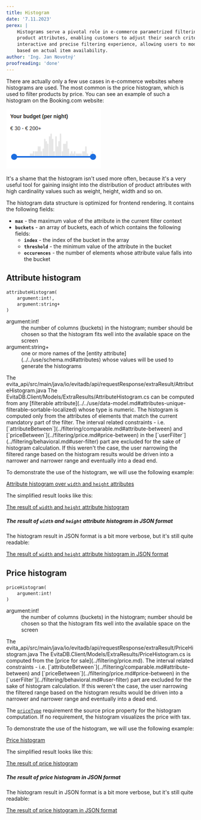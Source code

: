 ```yaml
---
title: Histogram
date: '7.11.2023'
perex: |
    Histograms serve a pivotal role in e-commerce parametrized filtering by visually representing the distribution of 
    product attributes, enabling customers to adjust their search criteria efficiently. They facilitate a more
    interactive and precise filtering experience, allowing users to modify the range of properties like price or size
    based on actual item availability. 
author: 'Ing. Jan Novotný'
proofreading: 'done'
---
```


There are actually only a few use cases in e-commerce websites where histograms are used. The most common is the price
histogram, which is used to filter products by price. You can see an example of such a histogram on the Booking.com 
website:

![Booking.com price histogram filter](assets/price-histogram.png "Booking.com price histogram filter")

It's a shame that the histogram isn't used more often, because it's a very useful tool for gaining insight into 
the distribution of product attributes with high cardinality values such as weight, height, width and so on.

The histogram data structure is optimized for frontend rendering. It contains the following fields:

- **`max`** - the maximum value of the attribute in the current filter context
- **`buckets`** - an array of buckets, each of which contains the following fields:
  - **`index`** - the index of the bucket in the array
  - **`threshold`** - the minimum value of the attribute in the bucket
  - **`occurences`** - the number of elements whose attribute value falls into the bucket

## Attribute histogram

```evitaql-syntax
attributeHistogram(
    argument:int!,
    argument:string+
)
```

<dl> 
    <dt>argument:int!</dt>
    <dd>
        the number of columns (buckets) in the histogram; number should be chosen so that the histogram fits well
        into the available space on the screen
    </dd>
    <dt>argument:string+</dt>
    <dd>
        one or more names of the [entity attribute](../../use/schema.md#attributes) whose values will be used to generate
        the histograms
    </dd>
</dl>

<LanguageSpecific to="java,evitaql,rest,graphql">
The <SourceClass>evita_api/src/main/java/io/evitadb/api/requestResponse/extraResult/AttributeHistogram.java</SourceClass>
</LanguageSpecific>
<LanguageSpecific to="csharp">
The <SourceClass>EvitaDB.Client/Models/ExtraResults/AttributeHistogram.cs</SourceClass>
</LanguageSpecific>
can be computed from any [filterable attribute](../../use/data-model.md#attributes-unique-filterable-sortable-localized) 
whose type is numeric. The histogram is computed only from the attributes of elements that match the current mandatory 
part of the filter. The interval related constraints - i.e. [`attributeBetween`](../filtering/comparable.md#attribute-between) 
and [`priceBetween`](../filtering/price.md#price-between) in the [`userFilter`](../filtering/behavioral.md#user-filter) 
part are excluded for the sake of histogram calculation. If this weren't the case, the user narrowing the filtered range 
based on the histogram results would be driven into a narrower and narrower range and eventually into a dead end.

To demonstrate the use of the histogram, we will use the following example:

<SourceCodeTabs langSpecificTabOnly>

[Attribute histogram over `width` and `height` attributes](/documentation/user/en/query/requirements/examples/histogram/attribute-histogram.evitaql)

</SourceCodeTabs>

The simplified result looks like this:

<MDInclude sourceVariable="extraResults.AttributeHistogram">[The result of `width` and `height` attribute histogram](/documentation/user/en/query/requirements/examples/histogram/attribute-histogram.evitaql.string.md)</MDInclude>

<Note type="info">

<NoteTitle toggles="true">

##### The result of `width` and `height` attribute histogram in JSON format

</NoteTitle>

The histogram result in JSON format is a bit more verbose, but it's still quite readable:

<MDInclude sourceVariable="extraResults.AttributeHistogram">[The result of `width` and `height` attribute histogram in JSON format](/documentation/user/en/query/requirements/examples/histogram/attribute-histogram.evitaql.json.md)</MDInclude>

</Note>

## Price histogram

```evitaql-syntax
priceHistogram(   
    argument:int!
)
```

<dl>
    <dt>argument:int!</dt>
    <dd>
        the number of columns (buckets) in the histogram; number should be chosen so that the histogram fits well
        into the available space on the screen
    </dd>
</dl>

<LanguageSpecific to="java,evitaql,rest,graphql">
The <SourceClass>evita_api/src/main/java/io/evitadb/api/requestResponse/extraResult/PriceHistogram.java</SourceClass>
</LanguageSpecific>
<LanguageSpecific to="csharp">
The <SourceClass>EvitaDB.Client/Models/ExtraResults/PriceHistogram.cs</SourceClass>
</LanguageSpecific>
is computed from the [price for sale](../filtering/price.md). The interval related constraints - i.e. 
[`attributeBetween`](../filtering/comparable.md#attribute-between) and [`priceBetween`](../filtering/price.md#price-between) 
in the [`userFilter`](../filtering/behavioral.md#user-filter) part are excluded for the sake of histogram calculation. 
If this weren't the case, the user narrowing the filtered range based on the histogram results would be driven into 
a narrower and narrower range and eventually into a dead end.

The [`priceType`](price.md#price-type) requirement the source price property for the histogram computation. If no
requirement, the histogram visualizes the price with tax.

To demonstrate the use of the histogram, we will use the following example:

<SourceCodeTabs langSpecificTabOnly>

[Price histogram](/documentation/user/en/query/requirements/examples/histogram/price-histogram.evitaql)

</SourceCodeTabs>

The simplified result looks like this:

<MDInclude sourceVariable="extraResults.PriceHistogram">[The result of price histogram](/documentation/user/en/query/requirements/examples/histogram/price-histogram.evitaql.string.md)</MDInclude>

<Note type="info">

<NoteTitle toggles="true">

##### The result of price histogram in JSON format

</NoteTitle>

The histogram result in JSON format is a bit more verbose, but it's still quite readable:

<MDInclude sourceVariable="extraResults.PriceHistogram">[The result of price histogram in JSON format](/documentation/user/en/query/requirements/examples/histogram/price-histogram.evitaql.json.md)</MDInclude>

</Note>